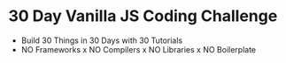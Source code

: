 # 30 Day Vanilla JS Coding Challenge
- Build 30 Things in 30 Days with 30 Tutorials
- NO Frameworks x NO Compilers x NO Libraries x NO Boilerplate

